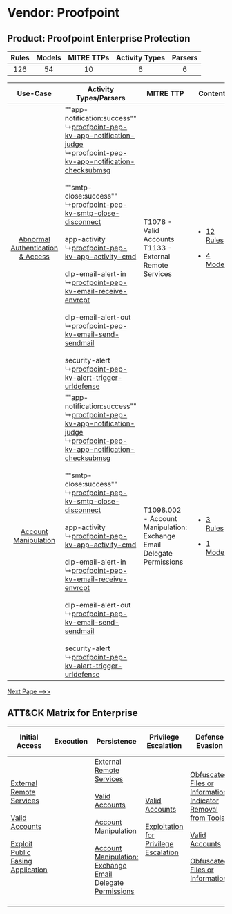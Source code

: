 Vendor: Proofpoint
==================
Product: Proofpoint Enterprise Protection
-----------------------------------------
| Rules | Models | MITRE TTPs | Activity Types | Parsers |
|:-----:|:------:|:----------:|:--------------:|:-------:|
|  126  |   54   |     10     |       6        |    6    |

|    Use-Case    | Activity Types/Parsers    | MITRE TTP    | Content    |
|:----:| ---- | ---- | ---- |
| [Abnormal Authentication & Access](../../../UseCases/uc_abnormal_authentication_&_access.md) |  ""app-notification:success""<br> ↳[proofpoint-pep-kv-app-notification-judge](Ps/pC_proofpointpepkvappnotificationjudge.md)<br> ↳[proofpoint-pep-kv-app-notification-checksubmsg](Ps/pC_proofpointpepkvappnotificationchecksubmsg.md)<br><br> ""smtp-close:success""<br> ↳[proofpoint-pep-kv-smtp-close-disconnect](Ps/pC_proofpointpepkvsmtpclosedisconnect.md)<br><br> app-activity<br> ↳[proofpoint-pep-kv-app-activity-cmd](Ps/pC_proofpointpepkvappactivitycmd.md)<br><br> dlp-email-alert-in<br> ↳[proofpoint-pep-kv-email-receive-envrcpt](Ps/pC_proofpointpepkvemailreceiveenvrcpt.md)<br><br> dlp-email-alert-out<br> ↳[proofpoint-pep-kv-email-send-sendmail](Ps/pC_proofpointpepkvemailsendsendmail.md)<br><br> security-alert<br> ↳[proofpoint-pep-kv-alert-trigger-urldefense](Ps/pC_proofpointpepkvalerttriggerurldefense.md)<br> | T1078 - Valid Accounts<br>T1133 - External Remote Services<br>    | [<ul><li>12 Rules</li></ul><ul><li>4 Models</li></ul>](RM/r_m_proofpoint_proofpoint_enterprise_protection_Abnormal_Authentication_&_Access.md) |
|    [Account Manipulation](../../../UseCases/uc_account_manipulation.md)    |  ""app-notification:success""<br> ↳[proofpoint-pep-kv-app-notification-judge](Ps/pC_proofpointpepkvappnotificationjudge.md)<br> ↳[proofpoint-pep-kv-app-notification-checksubmsg](Ps/pC_proofpointpepkvappnotificationchecksubmsg.md)<br><br> ""smtp-close:success""<br> ↳[proofpoint-pep-kv-smtp-close-disconnect](Ps/pC_proofpointpepkvsmtpclosedisconnect.md)<br><br> app-activity<br> ↳[proofpoint-pep-kv-app-activity-cmd](Ps/pC_proofpointpepkvappactivitycmd.md)<br><br> dlp-email-alert-in<br> ↳[proofpoint-pep-kv-email-receive-envrcpt](Ps/pC_proofpointpepkvemailreceiveenvrcpt.md)<br><br> dlp-email-alert-out<br> ↳[proofpoint-pep-kv-email-send-sendmail](Ps/pC_proofpointpepkvemailsendsendmail.md)<br><br> security-alert<br> ↳[proofpoint-pep-kv-alert-trigger-urldefense](Ps/pC_proofpointpepkvalerttriggerurldefense.md)<br> | T1098.002 - Account Manipulation: Exchange Email Delegate Permissions<br> | [<ul><li>3 Rules</li></ul><ul><li>1 Models</li></ul>](RM/r_m_proofpoint_proofpoint_enterprise_protection_Account_Manipulation.md)    |
[Next Page -->>](2_ds_proofpoint_proofpoint_enterprise_protection.md)

ATT&CK Matrix for Enterprise
----------------------------
| Initial Access                                                                                                                                                                                                                         | Execution | Persistence                                                                                                                                                                                                                                                                                                                                 | Privilege Escalation                                                                                                                                          | Defense Evasion                                                                                                                                                                                                                                                               | Credential Access | Discovery | Lateral Movement | Collection                                                                                                                                                            | Command and Control                                                                                                                       | Exfiltration                                                                                                                                                                                                                                         | Impact |
| -------------------------------------------------------------------------------------------------------------------------------------------------------------------------------------------------------------------------------------- | --------- | ------------------------------------------------------------------------------------------------------------------------------------------------------------------------------------------------------------------------------------------------------------------------------------------------------------------------------------------- | ------------------------------------------------------------------------------------------------------------------------------------------------------------- | ----------------------------------------------------------------------------------------------------------------------------------------------------------------------------------------------------------------------------------------------------------------------------- | ----------------- | --------- | ---------------- | --------------------------------------------------------------------------------------------------------------------------------------------------------------------- | ----------------------------------------------------------------------------------------------------------------------------------------- | ---------------------------------------------------------------------------------------------------------------------------------------------------------------------------------------------------------------------------------------------------- | ------ |
| [External Remote Services](https://attack.mitre.org/techniques/T1133)<br><br>[Valid Accounts](https://attack.mitre.org/techniques/T1078)<br><br>[Exploit Public Fasing Application](https://attack.mitre.org/techniques/T1190)<br><br> |           | [External Remote Services](https://attack.mitre.org/techniques/T1133)<br><br>[Valid Accounts](https://attack.mitre.org/techniques/T1078)<br><br>[Account Manipulation](https://attack.mitre.org/techniques/T1098)<br><br>[Account Manipulation: Exchange Email Delegate Permissions](https://attack.mitre.org/techniques/T1098/002)<br><br> | [Valid Accounts](https://attack.mitre.org/techniques/T1078)<br><br>[Exploitation for Privilege Escalation](https://attack.mitre.org/techniques/T1068)<br><br> | [Obfuscated Files or Information: Indicator Removal from Tools](https://attack.mitre.org/techniques/T1027/005)<br><br>[Valid Accounts](https://attack.mitre.org/techniques/T1078)<br><br>[Obfuscated Files or Information](https://attack.mitre.org/techniques/T1027)<br><br> |                   |           |                  | [Email Collection](https://attack.mitre.org/techniques/T1114)<br><br>[Email Collection: Email Forwarding Rule](https://attack.mitre.org/techniques/T1114/003)<br><br> | [Proxy: Multi-hop Proxy](https://attack.mitre.org/techniques/T1090/003)<br><br>[Proxy](https://attack.mitre.org/techniques/T1090)<br><br> | [Exfiltration Over Alternative Protocol](https://attack.mitre.org/techniques/T1048)<br><br>[Exfiltration Over Alternative Protocol: Exfiltration Over Unencrypted/Obfuscated Non-C2 Protocol](https://attack.mitre.org/techniques/T1048/003)<br><br> |        |